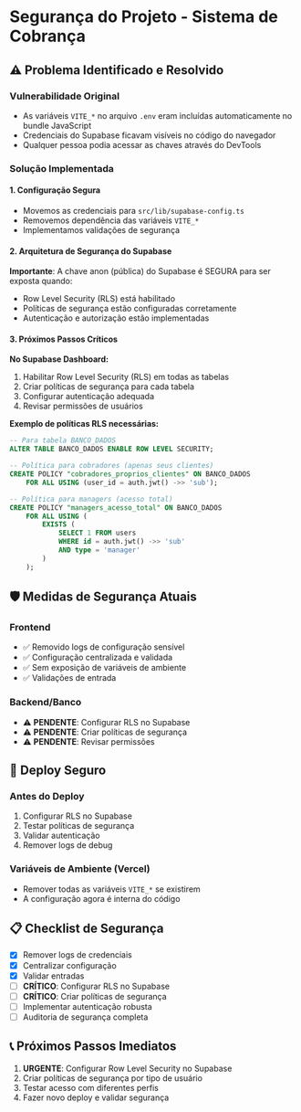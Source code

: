 # Segurança do Projeto - Sistema de Cobrança

## ⚠️ Problema Identificado e Resolvido

### Vulnerabilidade Original
- As variáveis `VITE_*` no arquivo `.env` eram incluídas automaticamente no bundle JavaScript
- Credenciais do Supabase ficavam visíveis no código do navegador
- Qualquer pessoa podia acessar as chaves através do DevTools

### Solução Implementada

#### 1. Configuração Segura
- Movemos as credenciais para `src/lib/supabase-config.ts`
- Removemos dependência das variáveis `VITE_*`
- Implementamos validações de segurança

#### 2. Arquitetura de Segurança do Supabase
**Importante**: A chave anon (pública) do Supabase é SEGURA para ser exposta quando:
- Row Level Security (RLS) está habilitado
- Políticas de segurança estão configuradas corretamente
- Autenticação e autorização estão implementadas

#### 3. Próximos Passos Críticos

**No Supabase Dashboard:**
1. Habilitar Row Level Security (RLS) em todas as tabelas
2. Criar políticas de segurança para cada tabela
3. Configurar autenticação adequada
4. Revisar permissões de usuários

**Exemplo de políticas RLS necessárias:**
```sql
-- Para tabela BANCO_DADOS
ALTER TABLE BANCO_DADOS ENABLE ROW LEVEL SECURITY;

-- Política para cobradores (apenas seus clientes)
CREATE POLICY "cobradores_proprios_clientes" ON BANCO_DADOS
    FOR ALL USING (user_id = auth.jwt() ->> 'sub');

-- Política para managers (acesso total)
CREATE POLICY "managers_acesso_total" ON BANCO_DADOS
    FOR ALL USING (
        EXISTS (
            SELECT 1 FROM users 
            WHERE id = auth.jwt() ->> 'sub' 
            AND type = 'manager'
        )
    );
```

## 🛡️ Medidas de Segurança Atuais

### Frontend
- ✅ Removido logs de configuração sensível
- ✅ Configuração centralizada e validada
- ✅ Sem exposição de variáveis de ambiente
- ✅ Validações de entrada

### Backend/Banco
- ⚠️ **PENDENTE**: Configurar RLS no Supabase
- ⚠️ **PENDENTE**: Criar políticas de segurança
- ⚠️ **PENDENTE**: Revisar permissões

## 🚀 Deploy Seguro

### Antes do Deploy
1. Configurar RLS no Supabase
2. Testar políticas de segurança
3. Validar autenticação
4. Remover logs de debug

### Variáveis de Ambiente (Vercel)
- Remover todas as variáveis `VITE_*` se existirem
- A configuração agora é interna do código

## 📋 Checklist de Segurança

- [x] Remover logs de credenciais
- [x] Centralizar configuração
- [x] Validar entradas
- [ ] **CRÍTICO**: Configurar RLS no Supabase
- [ ] **CRÍTICO**: Criar políticas de segurança
- [ ] Implementar autenticação robusta
- [ ] Auditoria de segurança completa

## 📞 Próximos Passos Imediatos

1. **URGENTE**: Configurar Row Level Security no Supabase
2. Criar políticas de segurança por tipo de usuário
3. Testar acesso com diferentes perfis
4. Fazer novo deploy e validar segurança